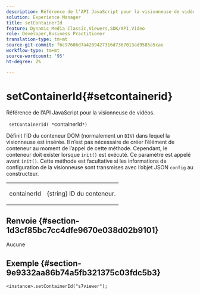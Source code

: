```yaml
---
description: Référence de l’API JavaScript pour la visionneuse de vidéos.
solution: Experience Manager
title: setContainerId
feature: Dynamic Media Classic,Viewers,SDK/API,Video
role: Developer,Business Practitioner
translation-type: tm+mt
source-git-commit: f6c97606d7a4209427316d7367013ad9585a5cae
workflow-type: tm+mt
source-wordcount: '95'
ht-degree: 2%

---
```



# setContainerId{#setcontainerid}

Référence de l’API JavaScript pour la visionneuse de vidéos.

` setContainerId( *`containerId`*)`

Définit l’ID du conteneur DOM (normalement un `DIV`) dans lequel la visionneuse est insérée. Il n’est pas nécessaire de créer l’élément de conteneur au moment de l’appel de cette méthode. Cependant, le conteneur doit exister lorsque `init()` est exécuté. Ce paramètre est appelé avant `init()`. Cette méthode est facultative si les informations de configuration de la visionneuse sont transmises avec l’objet JSON `config` au constructeur.

<table id="table_896DFF34A68A403DB93A6D597461A573"> 
 <tbody> 
  <tr> 
   <td colname="col1"> <p> <span class="codeph"> <span class="varname"> containerId  </span> </span> </p> </td> 
   <td colname="col2"> <p> <span class="codeph"> {string}  </span> ID du conteneur. </p> </td> 
  </tr> 
 </tbody> 
</table>

## Renvoie {#section-1d3cf85bc7cc4dfe9670e038d02b9101}

Aucune

## Exemple {#section-9e9332aa86b74a5fb321375c03fdc5b3}

```
<instance>.setContainerId("s7viewer");
```

